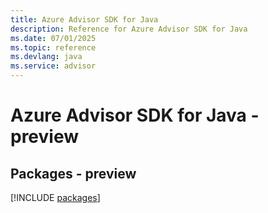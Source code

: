 ```yaml
---
title: Azure Advisor SDK for Java
description: Reference for Azure Advisor SDK for Java
ms.date: 07/01/2025
ms.topic: reference
ms.devlang: java
ms.service: advisor
---
```

# Azure Advisor SDK for Java - preview
## Packages - preview
[!INCLUDE [packages](advisor-index.md)]